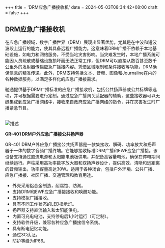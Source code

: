 +++
title = 'DRM应急广播接收机'
date = 2024-05-03T08:34:42+08:00
draft = false
+++

## DRM应急广播接收机

在应急广播领域，数字广播世界（DRM）展现出显著优势，尤其是在中波和短波波段上运行的能力，使其具备远程广播能力。这意味着DRM广播不依赖于本地基础设施，如电力和网络服务，不受当地灾害影响。当灾难发生时，本地广播系统可能因人员疏散或基础设施损坏而无法正常工作，但DRM可以直接从数百甚至数千公里外的发射器传输应急广播接内容。凭借区域限制和条件接收等功能，DRM确保信息的精准传递。此外，DRM支持包括文本、音频、图像和Journaline在内的各种数据服务，以满足多样化的应急广播接需求。

驰通提供基于DRM广播标准的应急广播接收机，包括公共扬声器或公共标牌等选项，并可根据需要进行定制。通过应急广播网关适配器的辅助，这些接收器可以无缝集成到应急广播网络中，接收来自政府应急广播网络的指令，并在灾害发生时广播紧急节目。

<br>
<div class="horizontal-layout-products">
    <div>
        <img src="/img/products/GR-401.png" alt="描述">
    </div>
    <div>
        <p><b>GR-401 DRM户外应急广播接公共扬声器</b></p>
        <p>GR-401 DRM户外应急广播接公共扬声器是一款集接收、解码、功率放大和扬声器于一体的数字音频广播终端。它能够接收标准DRM广播和EWF应急广播接。该设备支持通过直流电源和太阳能电池板供电，并配备高容量电池，确保在停电期间继续运行。声柱采用高功率数字放大器和双扬声器设计，提供高效、清晰和远距离的音频输出，功率容量高达30W。适用于各种场合，包括户外环境、公共广播、应急广播接、社区广播、交通管理和教育用途。</p>
        <ul>
            <li>外壳采用铝合金制造，耐腐蚀、防潮。</li>
            <li>支持DRM和EWF应急广播接接收和唤醒功能。</li>
            <li>支持模拟广播接收。</li>
            <li>具有不同工作状态的LED指示灯。</li>
            <li>扬声器支持直流输入和太阳能供电。</li>
            <li>内置可充电电池，支持停电后1小时运行（可定制）。</li>
            <li>支持软件升级，兼容各种应急广播接信令系统。</li>
            <li>具有断电记忆功能。</li>
            <li>通过3C认证。</li>
            <li>防护等级为IP66。</li>
        </ul>
    </div>
</div>
<br>